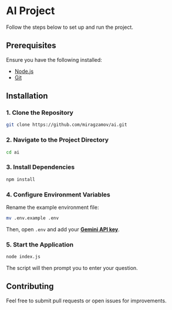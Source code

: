 # AI Project 

Follow the steps below to set up and run the project.  

## Prerequisites  
Ensure you have the following installed:  
- [Node.js](https://nodejs.org/)  
- [Git](https://git-scm.com/)  

## Installation  

### 1. Clone the Repository  
```sh
git clone https://github.com/miragzamov/ai.git
```

### 2. Navigate to the Project Directory  
```sh
cd ai
```

### 3. Install Dependencies  
```sh
npm install
```

### 4. Configure Environment Variables  
Rename the example environment file:  
```sh
mv .env.example .env
```
Then, open `.env` and add your [**Gemini API key**](https://aistudio.google.com/apikey).  

### 5. Start the Application  
```sh
node index.js
```
The script will then prompt you to enter your question.

## Contributing  
Feel free to submit pull requests or open issues for improvements.  
